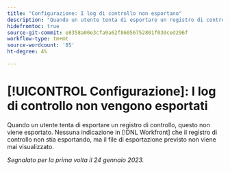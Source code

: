 ```yaml
---
title: "Configurazione: I log di controllo non esportano"
description: "Quando un utente tenta di esportare un registro di controllo, questo non viene esportato. Non c'è alcuna indicazione in Workfront che il registro di controllo non stia esportando, ma il file di esportazione previsto non viene mai visualizzato."
hidefromtoc: true
source-git-commit: e8358a00e3cfa9a62f86056752801f030ced296f
workflow-type: tm+mt
source-wordcount: '85'
ht-degree: 4%

---
```



# [!UICONTROL Configurazione]: I log di controllo non vengono esportati

Quando un utente tenta di esportare un registro di controllo, questo non viene esportato. Nessuna indicazione in [!DNL Workfront] che il registro di controllo non stia esportando, ma il file di esportazione previsto non viene mai visualizzato.

_Segnalato per la prima volta il 24 gennaio 2023._

